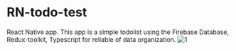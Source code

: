 # RN-todo-test
React Native app.
This app is a simple todolist using the Firebase Database, Redux-toolkit, Typescript for reliable of data organization.
![1](https://user-images.githubusercontent.com/46784887/189121450-f24bad7e-339d-4a70-a171-b684fa892cc6.jpg)
